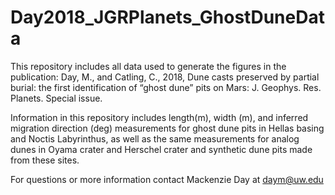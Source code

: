 # Day2018_JGRPlanets_GhostDuneData
This repository includes all data used to generate the figures in the publication: 
Day, M., and Catling, C., 2018, Dune casts preserved by partial burial: the first identification of “ghost dune” pits on Mars: J. Geophys. Res. Planets. Special issue.

Information in this repository includes length(m), width (m), and inferred migration direction (deg) measurements for ghost dune pits in Hellas basing and Noctis Labyrinthus, as well as the same measurements for analog dunes in Oyama crater and Herschel crater and synthetic dune pits made from these sites. 

For questions or more information contact Mackenzie Day at daym@uw.edu 

